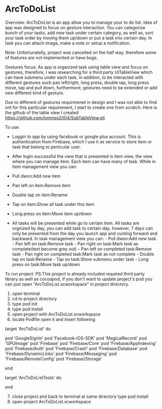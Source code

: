 # ArcToDoList

Overview:
ArcToDoList is an app allow you to manage your to do list. Idea of app was designed to focus on gesture interaction. You can categorize bunch of your tasks, add new task under certain category, as well as, sort your task order by moving them up/down or put a task into certain day. In task you can attach image, make a note or setup a notification.

Note:
Unfortunatelly, project was cancelled on the half way, therefore some of features are not implemented or have bugs.

Gestures focus:
As app is organized task using table view and focus on gestures, therefore, I was researching for a third party UITableView which can have submenu under each task, in addition, to be interacted with different gestures such pan left/right, long press, double tap, long press move, tap and pull down, furthermore, gestures need to be extended or add new different kind of gesture.

Due to different of gestures requirmenet in design and I was not able to find ont for this particular requirement, I start to create one from scratch. Here is the github of the table view I created https://github.com/tomneo2004/SubTableView.git

To use:
- Loggin to app by using facebook or google plus account. This is authentication from Firebase, which I use it as service to store item or task that belong to perticular user.

- After login successful the view that is presented is item view, the view where you can manage item. Each item can have many of task. While in item management view you can:
- Pull dwon:Add new item
- Pan left on item:Remove item
- Double tap on item:Rename
- Tap on item:Show all task under this item
- Long press on item:Move item up/down

- All tasks will be presented while go to certain item. All tasks are orgnized by day, you can add task to certain day, however, 7 days can only be presented from the day you launch app and cunting forward and backward. In task management view you can:
        - Pull dwon:Add new task
        - Pan left on task:Remove task
        - Pan right on task:Mark task as complete(text become grey out)
        - Pan left on completed task:Remove task
        - Pan right on completed task:Mark task as not complete
        - Double tap on task:Rename
        - Tap on task:Show submenu under task
        - Long press on task:Move task up/down


To run project:
PS:This project is already included required third party library as well as cocoapod, if you don't want to update project's pod you can just open "ArcToDoList.xcworkspace" in project directory.

1. open terminal
2. cd to project directory
3. type pod init
4. type pod install
5. open project with ArcToDoList.xcworkspace
6. locate Podfile open it and insert following

target 'ArcToDoList' do

pod 'GoogleSignIn'
pod 'Facebook-iOS-SDK'
pod 'MagicalRecord'
pod 'GPUImage'
pod 'Firebase'
pod 'Firebase/Core'
pod 'Firebase/AppIndexing'
pod 'Firebase/Auth'
pod 'Firebase/Crash'
pod 'Firebase/Database'
pod 'Firebase/DynamicLinks'
pod 'Firebase/Messaging'
pod 'Firebase/RemoteConfig'
pod 'Firebase/Storage'

end

target 'ArcToDoListTests' do

end

7. close project and back to terminal at same directory type pod install
8. open project ArcToDoList.xcworkspace
